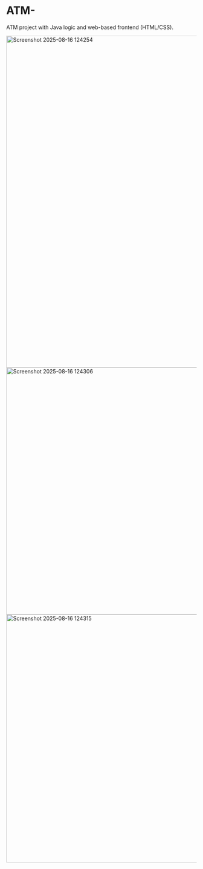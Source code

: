 # ATM-
ATM project with Java logic and web-based frontend (HTML/CSS).


<img width="1377" height="878" alt="Screenshot 2025-08-16 124254" src="https://github.com/user-attachments/assets/0e164b46-9ddd-49f8-8530-94c06f962f89" />
<img width="750" height="654" alt="Screenshot 2025-08-16 124306" src="https://github.com/user-attachments/assets/afcf06da-737e-4c0e-b77b-76d453d94a2a" />
<img width="691" height="657" alt="Screenshot 2025-08-16 124315" src="https://github.com/user-attachments/assets/4e127f82-ecf0-490f-84cf-8ae58ce840ba" />
